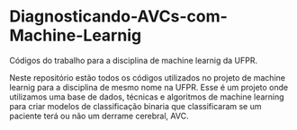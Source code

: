 # Diagnosticando-AVCs-com-Machine-Learnig
Códigos do trabalho para a disciplina de machine learnig da UFPR.

Neste repositório estão todos os códigos utilizados no projeto de machine learnig para a disciplina de mesmo nome na UFPR. 
Esse é um projeto onde utilizamos uma base de dados, técnicas e algoritmos de machine learning para criar modelos 
de classificação binaria que classificaram se um paciente terá ou não um derrame cerebral, AVC. 
